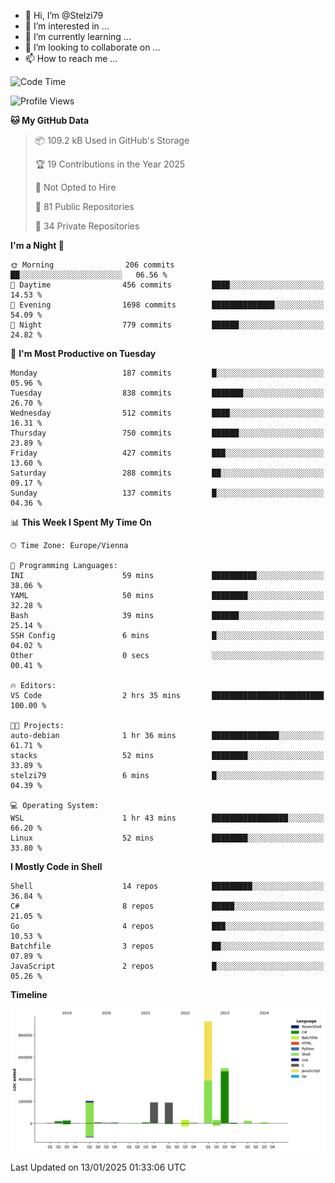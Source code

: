 - 👋 Hi, I’m @Stelzi79
- 👀 I’m interested in ...
- 🌱 I’m currently learning ...
- 💞️ I’m looking to collaborate on ...
- 📫 How to reach me ...

<!--START_SECTION:waka-->
![Code Time](http://img.shields.io/badge/Code%20Time-1%2C117%20hrs%204%20mins-blue)

![Profile Views](http://img.shields.io/badge/Profile%20Views-0-blue)

**🐱 My GitHub Data** 

> 📦 109.2 kB Used in GitHub's Storage 
 > 
> 🏆 19 Contributions in the Year 2025
 > 
> 🚫 Not Opted to Hire
 > 
> 📜 81 Public Repositories 
 > 
> 🔑 34 Private Repositories 
 > 
**I'm a Night 🦉** 

```text
🌞 Morning                206 commits         ██░░░░░░░░░░░░░░░░░░░░░░░   06.56 % 
🌆 Daytime                456 commits         ████░░░░░░░░░░░░░░░░░░░░░   14.53 % 
🌃 Evening                1698 commits        ██████████████░░░░░░░░░░░   54.09 % 
🌙 Night                  779 commits         ██████░░░░░░░░░░░░░░░░░░░   24.82 % 
```
📅 **I'm Most Productive on Tuesday** 

```text
Monday                   187 commits         █░░░░░░░░░░░░░░░░░░░░░░░░   05.96 % 
Tuesday                  838 commits         ███████░░░░░░░░░░░░░░░░░░   26.70 % 
Wednesday                512 commits         ████░░░░░░░░░░░░░░░░░░░░░   16.31 % 
Thursday                 750 commits         ██████░░░░░░░░░░░░░░░░░░░   23.89 % 
Friday                   427 commits         ███░░░░░░░░░░░░░░░░░░░░░░   13.60 % 
Saturday                 288 commits         ██░░░░░░░░░░░░░░░░░░░░░░░   09.17 % 
Sunday                   137 commits         █░░░░░░░░░░░░░░░░░░░░░░░░   04.36 % 
```


📊 **This Week I Spent My Time On** 

```text
🕑︎ Time Zone: Europe/Vienna

💬 Programming Languages: 
INI                      59 mins             ██████████░░░░░░░░░░░░░░░   38.06 % 
YAML                     50 mins             ████████░░░░░░░░░░░░░░░░░   32.28 % 
Bash                     39 mins             ██████░░░░░░░░░░░░░░░░░░░   25.14 % 
SSH Config               6 mins              █░░░░░░░░░░░░░░░░░░░░░░░░   04.02 % 
Other                    0 secs              ░░░░░░░░░░░░░░░░░░░░░░░░░   00.41 % 

🔥 Editors: 
VS Code                  2 hrs 35 mins       █████████████████████████   100.00 % 

🐱‍💻 Projects: 
auto-debian              1 hr 36 mins        ███████████████░░░░░░░░░░   61.71 % 
stacks                   52 mins             ████████░░░░░░░░░░░░░░░░░   33.89 % 
stelzi79                 6 mins              █░░░░░░░░░░░░░░░░░░░░░░░░   04.39 % 

💻 Operating System: 
WSL                      1 hr 43 mins        █████████████████░░░░░░░░   66.20 % 
Linux                    52 mins             ████████░░░░░░░░░░░░░░░░░   33.80 % 
```

**I Mostly Code in Shell** 

```text
Shell                    14 repos            █████████░░░░░░░░░░░░░░░░   36.84 % 
C#                       8 repos             █████░░░░░░░░░░░░░░░░░░░░   21.05 % 
Go                       4 repos             ███░░░░░░░░░░░░░░░░░░░░░░   10.53 % 
Batchfile                3 repos             ██░░░░░░░░░░░░░░░░░░░░░░░   07.89 % 
JavaScript               2 repos             █░░░░░░░░░░░░░░░░░░░░░░░░   05.26 % 
```



**Timeline**

![Lines of Code chart](https://raw.githubusercontent.com/Stelzi79/Stelzi79/main/assets/bar_graph.png)


 Last Updated on 13/01/2025 01:33:06 UTC
<!--END_SECTION:waka-->

<!---
Stelzi79/Stelzi79 is a ✨ special ✨ repository because its `README.md` (this file) appears on your GitHub profile.
You can click the Preview link to take a look at your changes.
--->
